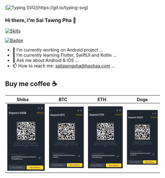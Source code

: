 [![Typing SVG](https://readme-typing-svg.demolab.com?font=Time+News+Roma&pause=1000&color=1AD1F7&background=FF37EA00&width=435&lines=Waiting+in+IT+is+killing+yourself...)](https://git.io/typing-svg)

### Hi there, I'm Sai Tawng Pha 👋

[![Skills](https://widget.realdeveloper.pro/api/top?stack=Kotlin,SwiftUI,Python)](https://github.com/saitawngpha)

[![Badge](https://widget.realdeveloper.pro/api/badge?title=Skills&badges=Swift,iOS,SwiftUI,Java,Kotlin,Android,Python)](https://github.com/saitawngpha)

- 🔭 I’m currently working on Android project ...
- 🌱 I’m currently learning Flutter, SwiftUI and Kotlin ...
- 💬 Ask me about Android & iOS ...
- 📫 How to reach me: saitawngpha@haohaa.com ...

## Buy me coffee ☕️
| Shiba      | BTC      | ETH      | Doge |
|------------|-------------|-------------|-------------|
| <img src="donate/shib.JPG" width="100%"> | <img src="donate/btc.JPG" width="100%"> | <img src="donate/eth.JPG" width="100%"> | <img src="donate/doge.JPG" width="100%"> | 
